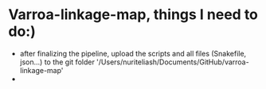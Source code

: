 # Varroa-linkage-map, things I need to do:)

- after finalizing the pipeline, upload the scripts and all files (Snakefile, json...) to the git folder '/Users/nuriteliash/Documents/GitHub/varroa-linkage-map'
- 
